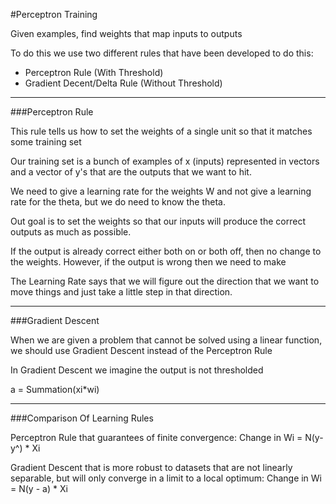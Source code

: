 #Perceptron Training

Given examples, find weights that map inputs to outputs

To do this we use two different rules that have been developed to do this:

- Perceptron Rule (With Threshold)
- Gradient Decent/Delta Rule (Without Threshold)

***

###Perceptron Rule

This rule tells us how to set the weights of a single unit so that it matches some training set

Our training set is a bunch of examples of x (inputs) represented in vectors and a vector of y's that are the outputs that we want to hit. 

We need to give a learning rate for the weights W and not give a learning rate for the theta, but we do need to know the theta.

Out goal is to set the weights so that our inputs will produce the correct outputs as much as possible.

If the output is already correct either both on or both off, then no change to the weights. However, if the output is wrong then we need to make 

The Learning Rate says that we will figure out the direction that we want to move things and just take a little step in that direction. 

***

###Gradient Descent

When we are given a problem that cannot be solved using a linear function, we should use Gradient Descent instead of the Perceptron Rule

In Gradient Descent we imagine the output is not thresholded

a = Summation(xi*wi)

***

###Comparison Of Learning Rules

Perceptron Rule that guarantees of finite convergence: Change in Wi = N(y-y^) * Xi

Gradient Descent that is more robust to datasets that are not linearly separable, but will only converge in a limit to a local optimum: Change in Wi = N(y - a) * Xi
